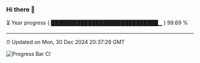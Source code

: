### Hi there 👋

⏳ Year progress { █████████████████████████████▁ } 99.69 %

---

⏰ Updated on Mon, 30 Dec 2024 20:37:28 GMT

![Progress Bar CI](https://github.com/IshwaranRudhara/GIT-ACTION/workflows/Progress%20Bar%20CI/badge.svg)
